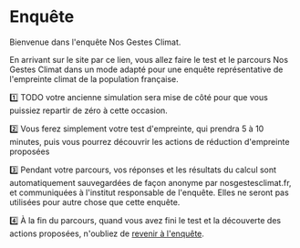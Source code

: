 # Enquête

Bienvenue dans l'enquête Nos Gestes Climat.

En arrivant sur le site par ce lien, vous allez faire le test et le parcours Nos Gestes Climat dans un mode adapté pour une enquête représentative de l'empreinte climat de la population française.

1️⃣ TODO votre ancienne simulation sera mise de côté pour que vous puissiez repartir de zéro à cette occasion.

2️⃣ Vous ferez simplement votre test d'empreinte, qui prendra 5 à 10 minutes, puis vous pourrez découvrir les actions de réduction d'empreinte proposées

3️⃣ Pendant votre parcours, vos réponses et les résultats du calcul sont automatiquement sauvegardées de façon anonyme par nosgestesclimat.fr, et communiquées à l'institut responsable de l'enquête. Elles ne seront pas utilisées pour autre chose que cette enquête.

4️⃣ À la fin du parcours, quand vous avez fini le test et la découverte des actions proposées, n'oubliez de [revenir à l'enquête](https://www.opinion-way.com/fr).
